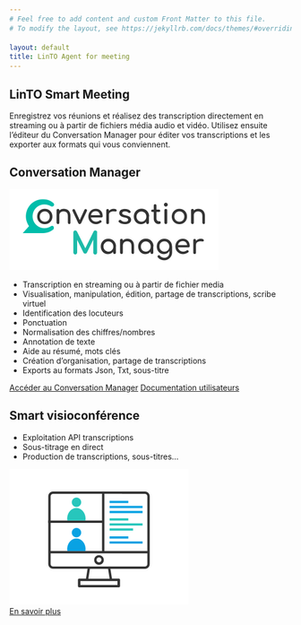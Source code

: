 ```yaml
---
# Feel free to add content and custom Front Matter to this file.
# To modify the layout, see https://jekyllrb.com/docs/themes/#overriding-theme-defaults

layout: default
title: LinTO Agent for meeting
---
```


<div id="body" class="flex col">
  <section>
    <div class="container">
      <h1 class="big-title centered green">LinTO Smart Meeting</h1>
      <p>Enregistrez vos réunions et réalisez des transcription directement en streaming ou à partir de fichiers média audio et vidéo.
        Utilisez ensuite l’éditeur du Conversation Manager pour éditer vos transcriptions et les exporter aux formats qui vous conviennent.</p>
    </div>
  </section>
  <section style="padding-top: 0;">
    <div class="container">
      <h2 class="big-title">Conversation <strong class="green">Manager</strong></h2>
      <!-- 
      <div class="disclaimer flex row justify-center">
        Les APIs de transcription sont ouvertes en accès illimité le temps de tester notre version actuelle. Des modalités de paiement pourront être mise en place par la suite.
      </div>
      -->
      <div class="flex row">
        <div class="flex col flex1 justify-center align-center padding-20">
          <img src="../assets/img/conversation-manager-logo.svg" alt="Conversation Manager" />
        </div>
          <div class="flex col flex2 padding-20">
          <ul>
            <li>Transcription en streaming ou à partir de fichier media</li>
            <li>Visualisation, manipulation, édition, partage de transcriptions, scribe virtuel</li>
            <li>Identification des locuteurs</li>
            <li>Ponctuation</li>
            <li>Normalisation des chiffres/nombres</li>
            <li>Annotation de texte</li>
            <li>Aide au résumé, mots clés</li>
            <li>Création d’organisation, partage de transcriptions</li>
            <li>Exports au formats Json, Txt, sous-titre</li>
          </ul>
        </div>
      </div>
      <div class="flex row align-center justify-center btn-cta-container">
        <a href="https://convos.linto.ai/" target="_blank" class="btn-cta blue">Accéder au Conversation Manager</a>
        <a href="https://doc.linto.ai/docs/consumers/conversation-manager" target="_blank" class="btn-cta blue">Documentation utilisateurs</a>
      </div>
    </div>
  </section>
  <section>
    <div class="container">
      <h2 class="big-title"><strong class="green">Smart</strong> visioconférence</h2>
      <div class="flex row">
          <div class="flex col flex2 padding-20">
            <ul>
              <li>Exploitation API transcriptions</li>
              <li>Sous-titrage en direct</li>
              <li>Production de transcriptions, sous-titres...</li>
            </ul>
        </div>
        <div class="flex col flex1 justify-center align-center padding-20">
          <img src="../assets/img/linto-meeting-visio.svg" alt="Smart meeting illustration" />
        </div>
      </div>
    </div>
     <div class="flex row align-center justify-center btn-cta-container">
        <a href="https://doc.linto.ai/docs/developpers/meeting" target="_blank" class="btn-cta blue">En savoir plus</a>
      </div>
  </section>
</div>